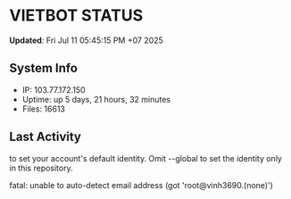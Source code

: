 # VIETBOT STATUS
**Updated**: Fri Jul 11 05:45:15 PM +07 2025

## System Info
- IP: 103.77.172.150
- Uptime: up 5 days, 21 hours, 32 minutes
- Files: 16613

## Last Activity

to set your account's default identity.
Omit --global to set the identity only in this repository.

fatal: unable to auto-detect email address (got 'root@vinh3690.(none)')
